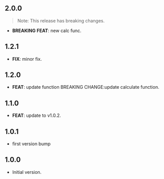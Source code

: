 ## 2.0.0

> Note: This release has breaking changes.

 - **BREAKING** **FEAT**: new calc func.

## 1.2.1

 - **FIX**: minor fix.

## 1.2.0

 - **FEAT**: update function BREAKING CHANGE:update calculate function.

## 1.1.0

 - **FEAT**: update to v1.0.2.

## 1.0.1

 - first version bump

## 1.0.0

- Initial version.
